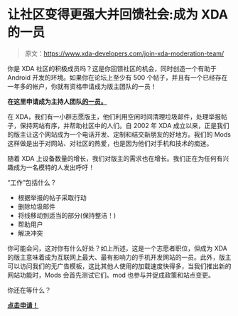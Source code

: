 # 让社区变得更强大并回馈社会:成为 XDA 的一员

> 原文：<https://www.xda-developers.com/join-xda-moderation-team/>

你是 XDA 社区的积极成员吗？这是你回馈社区的机会，同时创造一个有助于 Android 开发的环境。如果你在论坛上至少有 500 个帖子，并且有一个已经存在一年多的帐户，你就有资格申请成为版主团队的一员！

**在这里申请成为主持人团队[的一员。](https://docs.google.com/forms/d/e/1FAIpQLSdeoU6qcBLqvtpjZtwWHPizmBcVf9FM22LQoPo39-tn_h6Qdg/viewform?formkey=dFlnUjhqWHlSUm1vOHRwRjdENTJVaWc6MA#gid=0)**

在 XDA，我们有一小群志愿版主，他们利用空闲时间清理垃圾邮件，处理举报帖子，保持网站有序，并帮助社区中的人们。自 2002 年 XDA 成立以来，正是我们的版主让这个网站成为一个电话开发、定制和结交新朋友的好地方。我们的 Mods 这样做是出于对网站、对社区的热爱，也是因为他们对手机和技术的痴迷。

随着 XDA 上设备数量的增长，我们对版主的需求也在增长。我们正在为任何有兴趣成为一名模特的人发出呼吁！

“工作”包括什么？

*   根据举报的帖子采取行动
*   删除垃圾邮件
*   将线移动到适当的部分(保持整洁！)
*   帮助用户
*   解决冲突

你可能会问，这对你有什么好处？如上所述，这是一个志愿者职位，但成为 XDA 的版主意味着成为互联网上最大、最有影响力的手机开发网站的一员。此外，版主可以访问我们的无广告模板，这比其他人使用的加载速度快得多，当我们推出新的网站功能时，Mods 会首先测试它们。mod 也参与并促成政策和站点变更。

你还在等什么？

[**点击申请！**](https://docs.google.com/forms/d/e/1FAIpQLSdeoU6qcBLqvtpjZtwWHPizmBcVf9FM22LQoPo39-tn_h6Qdg/viewform?formkey=dFlnUjhqWHlSUm1vOHRwRjdENTJVaWc6MA#gid=0)